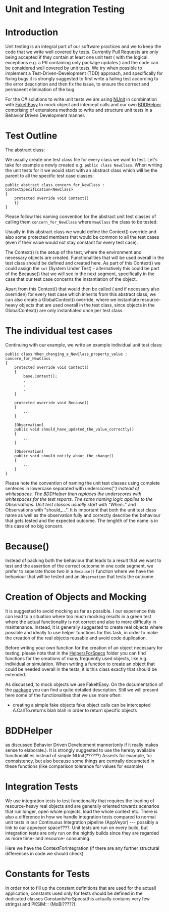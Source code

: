 # Unit and Integration Testing

# Introduction


Unit testing is an integral part of our software practices and we to keep the code that we write well covered by tests. Currently Pull Requests are only being accepted if they contain at least one unit test ( with the logical exceptions e.g. a PR containing only package updates ) and the code can be considered well covered by unit tests. We try when possible to implement a Test-Driven-Development (TDD) approach, and specifically for fixing bugs it is strongly suggested to first write a failing test according to the error description and then fix the issue, to ensure the correct and permanent elimination of the bug.


For the C# solutions to write unit tests we are using [NUnit](https://nunit.org/) in combination with [FakeItEasy](https://fakeiteasy.github.io/) to mock object and intercept calls and our own [BDDHelper](https://github.com/Open-Systems-Pharmacology/OSPSuite.BDDHelper) comprising of extensions methods to write and structure unit tests in a Behavior Driven Development manner.

# Test Outline

The abstract class:

We usually create one test class file for every class we want to test. Let's take for example a newly created e.g. `public class NewClass`. When writing the unit tests for it we would start with an abstract class which will be the parent to all the specific test case classes:

```
public abstract class concern_for_NewClass : ContextSpecification<NewClass>
{
    protected override void Context()
    {}
}
```
Please follow this naming convention for the abstract unit test classes of calling them  `concern_for_NewClass` where `NewClass` the class to be tested.

Usually in this abstract class we would define the Context() override and also some protected members that would be common to all the test cases (even if their value would not stay constant for every test case). 

The Context() is the setup of the test, where the environment and necessary objects are created. Functionalities that will be used overall in the test class should be defined and created here. As part of this Context() we could assign the `sut` (System Under Test) - alternatively this could be part of the Because() that we will see in the next segment, specifically in the case that our test case concerns the instantiation of the object. 


Apart from this Context() that would then be called ( and if necessary also overriden) for every test case which inherits from this abstract class, we can also create a GlobalContext() override, where we instantiate resource-heavy objects that are used overall in the test class, since objects in the GlobalContext() are only instantiated once per test class.


# The individual test cases

Continuing with our example, we write an example individual unit test class:

```
public class When_changing_a_NewClass_property_value : concern_for_NewClass
{
    protected override void Context()
    {
        base.Context();
        .
        .
        .
    }

    protected override void Because()
    {
        ...
    }

    [Observation]
    public void should_have_updated_the_value_correctly()
    {
        ...
    }

    [Observation]
    public void should_notify_about_the_change()
    {
        ...
    }
}
```

Please note the convention of naming the unit test classes using complete senteces in lowercase separated with underscores('_') instead of whitespaces. The BDDHelper then replaces the underscores with whitespaces for the test reports. The same naming logic applies to the Observations. Unit test classes usually start with "When_.." and Observations with "should_...". It is important that both the unit test class name as well as the observation fully and correctly describe the behaviour that gets tested and the expected outcome. The lenghth of the name is in this case of no big concern.


# Because()

Instead of packing both the behaviour that leads to a result that we want to test and the assertion of the correct outcome in one code segment, we prefer to seperate those two in a `Because()` function where we have the behaviour that will be tested and an `Observation` that tests the outcome.


# Creation of Objects and Mocking 

It is suggested to avoid mocking as far as possible. I our experience this can lead to a situation where too much mocking results in a green test where the actual functionality is not correct and also to more difficulty in maintenance. Instead, it is generally suggested to create real objects where possible and ideally to use helper functions for this task, in order to make the creation of the real objects reusable and avoid code duplication.

Before writing your own function for the creation of an object necessary for testing, please note that in the [HelpersForSpecs](https://github.com/Open-Systems-Pharmacology/OSPSuite.Core/tree/develop/tests/OSPSuite.HelpersForTests) folder you can find functions for the creations of many frequently used objects, like e.g. individual or simulation. When writing a function to create an object that could be needed overall in the tests, it is this class exactly that should be extended.

As discussed, to mock objects we use FakeItEasy. On the documentation of the [package](https://fakeiteasy.github.io/) you can find a quite detailed description. Still we will present here some of the functionalities that we use more often:

- creating a simple fake objects
fake object calls can be intercepted
A.CallTo.returns  blah blah
in order to return specific objects


# BDDHelper

as discussed Behavior Driven Development manner(only if it really makes sense to elaborate.). It is strongly suggested to use the hereby available functionalities instead of simple NUnit(??????) Asserts for example, for connsistency, but also because some things are centrally documeted in these functions (like comparison tolerance for values for example)  


# Integration Tests

We use integration tests to test functionality that requires the loading of resource-heavy real objects and are generally oriented towards scenarios that run longer, open whole projects, load the whole context etc. There is also a difference in how we handle integration tests compared to normal unit tests in our Continuous Integration pipeline (AppVeyor)  --- possibly a link to our appveyor space????. Unit tests are run on every build, but integration tests are only run on the nightly builds since they are regarded as more time- and resource- consuming.

Here we have the ContextForIntegration (if there are any further structural differences in code we should check)

# Constants for Tests

In order not to fill up the constant definitions that are used for the actuall application, constants used only for tests should be defined in the dedicated classes ConstantsForSpecs(this actually contains very few strings) and PKSIM::: (MoBi?????). 